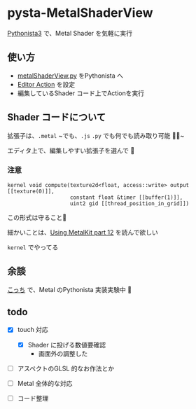 # pysta-MetalShaderView


[Pythonista3](http://omz-software.com/pythonista/) で、Metal Shader を気軽に実行


## 使い方

- [metalShaderView.py](https://github.com/pome-ta/pysta-MetalShaderView/blob/main/metalShaderView.py) をPythonista へ
- [Editor Action](http://omz-software.com/pythonista/docs/ios/editor.html#module-editor) を設定
- 編集しているShader コード上でActionを実行


## Shader コードについて

拡張子は、`.metal` ~でも、`.js` `.py` でも何でも読み取り可能 🙆‍♀️~


エディタ上で、編集しやすい拡張子を選んで 📝


### 注意

```
kernel void compute(texture2d<float, access::write> output [[texture(0)]],
                    constant float &timer [[buffer(1)]],
                    uint2 gid [[thread_position_in_grid]])
```

この形式は守ること😤

細かいことは、[Using MetalKit part 12](https://metalkit.org/2016/05/18/using-metalkit-part-12/) を読んで欲しい



`kernel` でやってる


## 余談

[こっち](https://github.com/pome-ta/pystaMetalStudy) で、Metal のPythonista 実装実験中 🔬



## todo

- [x] touch 対応
  - [x] Shader に投げる数値要確認
    - 画面外の調整した
- [ ] アスペクトのGLSL 的なお作法とか
- [ ] Metal 全体的な対応
- [ ] コード整理


